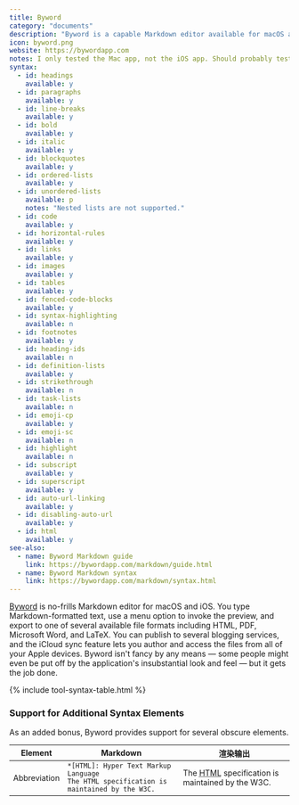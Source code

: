```yaml
---
title: Byword
category: "documents"
description: "Byword is a capable Markdown editor available for macOS and iOS."
icon: byword.png
website: https://bywordapp.com
notes: I only tested the Mac app, not the iOS app. Should probably test both in the future.
syntax:
  - id: headings
    available: y
  - id: paragraphs
    available: y
  - id: line-breaks
    available: y
  - id: bold
    available: y
  - id: italic
    available: y
  - id: blockquotes
    available: y
  - id: ordered-lists
    available: y
  - id: unordered-lists
    available: p
    notes: "Nested lists are not supported."
  - id: code
    available: y
  - id: horizontal-rules
    available: y
  - id: links
    available: y
  - id: images
    available: y
  - id: tables
    available: y
  - id: fenced-code-blocks
    available: y
  - id: syntax-highlighting
    available: n
  - id: footnotes
    available: y
  - id: heading-ids
    available: n
  - id: definition-lists
    available: y
  - id: strikethrough
    available: n
  - id: task-lists
    available: n
  - id: emoji-cp
    available: y
  - id: emoji-sc
    available: n
  - id: highlight
    available: n
  - id: subscript
    available: y
  - id: superscript
    available: y
  - id: auto-url-linking
    available: y
  - id: disabling-auto-url
    available: y
  - id: html
    available: y
see-also:
  - name: Byword Markdown guide
    link: https://bywordapp.com/markdown/guide.html
  - name: Byword Markdown syntax
    link: https://bywordapp.com/markdown/syntax.html
---
```


[Byword](https://bywordapp.com) is no-frills Markdown editor for macOS and iOS. You type Markdown-formatted text, use a menu option to invoke the preview, and export to one of several available file formats including HTML, PDF, Microsoft Word, and LaTeX. You can publish to several blogging services, and the iCloud sync feature lets you author and access the files from all of your Apple devices. Byword isn't fancy by any means — some people might even be put off by the application's insubstantial look and feel — but it gets the job done.

{% include tool-syntax-table.html %}

### Support for Additional Syntax Elements

As an added bonus, Byword provides support for several obscure elements.

<table class="table table-bordered" style="font-size: 14px">
  <thead class="thead-light">
    <tr>
      <th>Element</th>
      <th>Markdown</th>
      <th>渲染输出</th>
    </tr>
  </thead>
  <tbody>
    <tr>
      <td>Abbreviation</td>
      <td><code>*[HTML]: Hyper Text Markup Language</code><br>
      <code>The HTML specification is maintained by the W3C.</code></td>
      <td>The <abbr title="Hyper Text Markup Language">HTML</abbr> specification
is maintained by the W3C.</td>
    </tr>
  </tbody>
</table>
